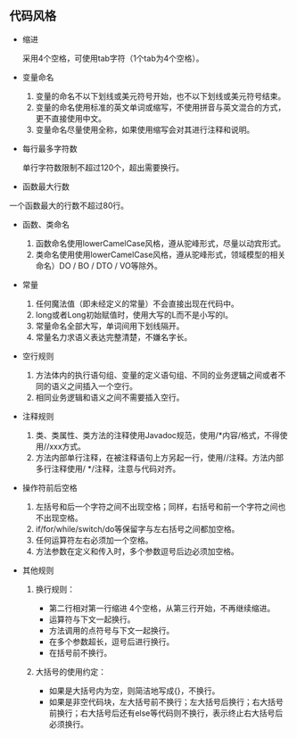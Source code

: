 ﻿## 代码风格

- 缩进  

  采用4个空格，可使用tab字符（1个tab为4个空格）。
- 变量命名
  
    1. 变量的命名不以下划线或美元符号开始，也不以下划线或美元符号结束。      
    2. 变量的命名使用标准的英文单词或缩写，不使用拼音与英文混合的方式，更不直接使用中文。    
    3. 变量命名尽量使用全称，如果使用缩写会对其进行注释和说明。
- 每行最多字符数

  单行字符数限制不超过120个，超出需要换行。 
- 函数最大行数

一个函数最大的行数不超过80行。  
- 函数、类命名

    1. 函数命名使用lowerCamelCase风格，遵从驼峰形式，尽量以动宾形式。  
    2. 类命名使用使用lowerCamelCase风格，遵从驼峰形式，领域模型的相关命名）DO / BO / DTO / VO等除外。
- 常量

    1. 任何魔法值（即未经定义的常量）不会直接出现在代码中。  
    2. long或者Long初始赋值时，使用大写的L而不是小写的l。  
    3. 常量命名全部大写，单词间用下划线隔开。  
    4. 常量名力求语义表达完整清楚，不嫌名字长。
- 空行规则

    1. 方法体内的执行语句组、变量的定义语句组、不同的业务逻辑之间或者不同的语义之间插入一个空行。  
    2. 相同业务逻辑和语义之间不需要插入空行。
- 注释规则

    1. 类、类属性、类方法的注释使用Javadoc规范，使用/*内容/格式，不得使用//xxx方式。
    2. 方法内部单行注释，在被注释语句上方另起一行，使用//注释。方法内部多行注释使用/ */注释，注意与代码对齐。
- 操作符前后空格

    1. 左括号和后一个字符之间不出现空格；同样，右括号和前一个字符之间也不出现空格。  
    2. if/for/while/switch/do等保留字与左右括号之间都加空格。
    3. 任何运算符左右必须加一个空格。
    4. 方法参数在定义和传入时，多个参数逗号后边必须加空格。
- 其他规则

    1. 换行规则：
		* 第二行相对第一行缩进 4个空格，从第三行开始，不再继续缩进。
		* 运算符与下文一起换行。
		* 方法调用的点符号与下文一起换行。
		* 在多个参数超长，逗号后进行换行。
		* 在括号前不换行。

    2. 大括号的使用约定：
		* 如果是大括号内为空，则简洁地写成{}，不换行。
		* 如果是非空代码块，左大括号前不换行；左大括号后换行；右大括号前换行；右大括号后还有else等代码则不换行，表示终止右大括号后必须换行。